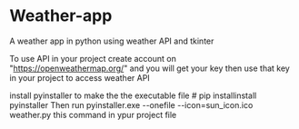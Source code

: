 # Weather-app
A weather app in python using weather API and tkinter

To use API in your project create account on "https://openweathermap.org/" and you will get your key
then use that key in your project to access weather API

install pyinstaller to make the the executable file # pip installinstall pyinstaller 
Then run pyinstaller.exe --onefile --icon=sun_icon.ico weather.py this command in ypur project file 
